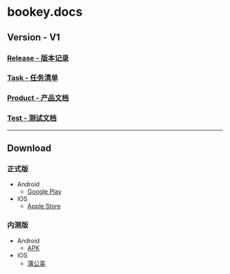# bookey.docs

## Version - V1

### [Release - 版本记录](https://github.com/bookey-dev/bookey.docs/issues/5)

### [Task - 任务清单](https://github.com/bookey-dev/bookey.docs/issues/2)

### [Product - 产品文档](https://github.com/bookey-dev/bookey.docs/issues/1)

### [Test - 测试文档](https://github.com/bookey-dev/bookey.docs/issues/3)

--- 

## Download

### 正式版
- Android
   - [Google Play](https://play.google.com/store/apps/details?id=app.bookey)
- IOS
   - [Apple Store](https://apps.apple.com/cn/app/id1490069864)

### 内测版
- Android
   - [APK](https://wxit.oss-cn-shanghai.aliyuncs.com/apk/bookey/bookey-release.apk)
- IOS
   - [蒲公英](https://www.pgyer.com/hwqs)
